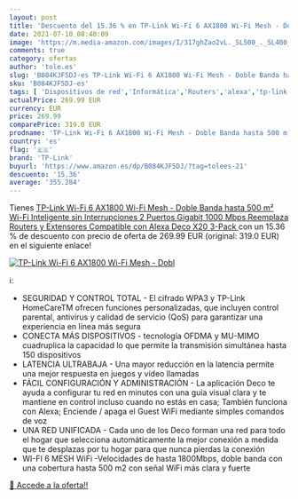 ```yaml
---
layout: post
title: 'Descuento del 15.36 % en TP-Link Wi-Fi 6 AX1800 Wi-Fi Mesh - Dobl'
date: 2021-07-10 08:40:09
image: 'https://m.media-amazon.com/images/I/317ghZao2vL._SL500_._SL400_.jpg'
comments: true
category: ofertas
author: 'tole.es'
slug: 'B084KJF5DJ-es TP-Link Wi-Fi 6 AX1800 Wi-Fi Mesh - Doble Banda hasta 500...'
sku: 'B084KJF5DJ-es'
tags: [ 'Dispositivos de red','Informática','Routers','alexa','tp-link', ]
actualPrice: 269.99 EUR
currency: EUR
price: 269.99
comparePrice: 319.0 EUR
prodname: 'TP-Link Wi-Fi 6 AX1800 Wi-Fi Mesh - Doble Banda hasta 500 m²  Wi-Fi Inteligente sin Interrupciones  2 Puertos Gigabit 1000 Mbps  Reemplaza Routers y Extensores  Compatible con Alexa  Deco X20 3-Pack '
country: 'es'
flag: '🇪🇸'
brand: 'TP-Link'
buyurl: 'https://www.amazon.es/dp/B084KJF5DJ/?tag=tolees-21'
descuento: '15.36'
average: '355.284'
---
```


Tienes [TP-Link Wi-Fi 6 AX1800 Wi-Fi Mesh - Doble Banda hasta 500 m²  Wi-Fi Inteligente sin Interrupciones  2 Puertos Gigabit 1000 Mbps  Reemplaza Routers y Extensores  Compatible con Alexa  Deco X20 3-Pack ](https://www.amazon.es/dp/B084KJF5DJ/?tag=tolees-21) con un 15.36 % de descuento con precio de oferta de 269.99 EUR (original: 319.0 EUR) en el siguiente enlace!

[![TP-Link Wi-Fi 6 AX1800 Wi-Fi Mesh - Dobl](https://m.media-amazon.com/images/I/317ghZao2vL._SL500_._SL400_.jpg)](https://www.amazon.es/dp/B084KJF5DJ/?tag=tolees-21)

ℹ️:

- SEGURIDAD Y CONTROL TOTAL - El cifrado WPA3 y TP-Link HomeCareTM ofrecen funciones personalizadas, que incluyen control parental, antivirus y calidad de servicio (QoS) para garantizar una experiencia en línea más segura
- CONECTA MÁS DISPOSITIVOS - tecnología OFDMA y MU-MIMO cuadruplica la capacidad lo que permite la transmisión simultánea hasta 150 dispositivos
- LATENCIA ULTRABAJA - Una mayor reducción en la latencia permite una mejor respuesta en juegos y video llamadas
- FÁCIL CONFIGURACIÓN Y ADMINISTRACIÓN - La aplicación Deco te ayuda a configurar tu red en minutos con una guía visual clara y te mantiene en control incluso cuando no estás en casa; También funciona con Alexa; Enciende / apaga el Guest WiFi mediante simples comandos de voz
- UNA RED UNIFICADA - Cada uno de los Deco forman una red para todo el hogar que selecciona automáticamente la mejor conexión a medida que te desplazas por tu hogar para que nunca pierdas la conexión
- WI-FI 6 MESH WiFi -Velocidades de hasta 1800Mbps, doble banda con una cobertura hasta 500 m2 con señal WiFi más clara y fuerte

[🛒 Accede a la oferta!!](https://www.amazon.es/dp/B084KJF5DJ/?tag=tolees-21)
